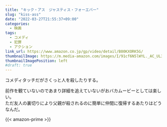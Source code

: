 ```yaml
---
title: "キック・アス　ジャスティス・フォーエバー"
slug: "kiss-ass"
date: "2022-03-27T21:55:37+09:00"
categories:
  - 映画
tags:
  - コメディ
  - 犯罪
  - アクション
link_url: https://www.amazon.co.jp/gp/video/detail/B00KXORK5G/
thumbnailImage: https://m.media-amazon.com/images/I/91cf6N5lWYL._AC_UL320_.jpg
thumbnailImagePosition: left
#draft: true
---
```

コメディタッチだがさくっと人を殺したりする。
<!--more-->
前作を観ていないのであまり詳細を追えていないがおバカムービーとしては楽しい。  
ただ友人の裏切りにより父親が殺されるのに簡単に仲間に復帰するあたりはどうなんだ。

{{< amazon-prime >}}
